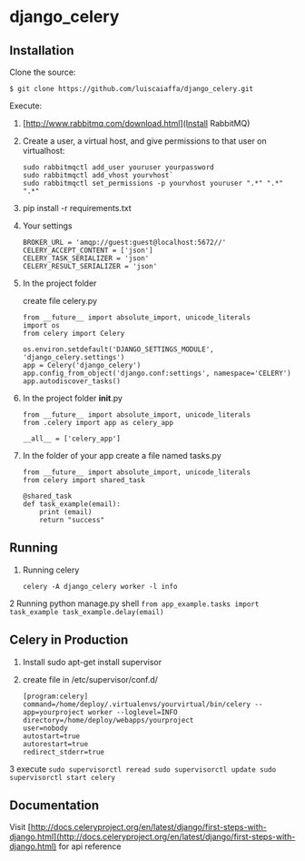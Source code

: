 # django_celery


## Installation

Clone the source:

    $ git clone https://github.com/luiscaiaffa/django_celery.git
    
Execute:

1. [http://www.rabbitmq.com/download.html](Install RabbitMQ)

2. Create a user, a virtual host, and give permissions to that user on virtualhost:
	
	```
	sudo rabbitmqctl add_user youruser yourpassword
	sudo rabbitmqctl add_vhost yourvhost`
	sudo rabbitmqctl set_permissions -p yourvhost youruser ".*" ".*" ".*"
	```

3. pip install -r requirements.txt

4. Your settings
	
	```
	BROKER_URL = 'amqp://guest:guest@localhost:5672//'
	CELERY_ACCEPT_CONTENT = ['json']
	CELERY_TASK_SERIALIZER = 'json'
	CELERY_RESULT_SERIALIZER = 'json'
	```

5. In the project folder
	
	create file celery.py

	```
	from __future__ import absolute_import, unicode_literals
	import os
	from celery import Celery

	os.environ.setdefault('DJANGO_SETTINGS_MODULE', 'django_celery.settings')
	app = Celery('django_celery')
	app.config_from_object('django.conf:settings', namespace='CELERY')
	app.autodiscover_tasks()
	```

6. In the project folder __init__.py

	```
	from __future__ import absolute_import, unicode_literals
	from .celery import app as celery_app

	__all__ = ['celery_app']
	```

7. In the folder of your app create a file named tasks.py
	
	```
	from __future__ import absolute_import, unicode_literals
	from celery import shared_task

	@shared_task
	def task_example(email):
		print (email)
		return "success"
	```

## Running

1. Running celery
	
	```
	celery -A django_celery worker -l info
	```
2 Running python manage.py shell
	```
	from app_example.tasks import task_example
	task_example.delay(email)
	```

## Celery in Production

1. Install sudo apt-get install supervisor

2. create file in /etc/supervisor/conf.d/
	
	```
	[program:celery]
	command=/home/deploy/.virtualenvs/yourvirtual/bin/celery --app=yourproject worker --loglevel=INFO
	directory=/home/deploy/webapps/yourproject
	user=nobody
	autostart=true
	autorestart=true
	redirect_stderr=true

	```

3 execute 
	```
	sudo supervisorctl reread
	sudo supervisorctl update
	sudo supervisorctl start celery
	```

## Documentation

Visit [http://docs.celeryproject.org/en/latest/django/first-steps-with-django.html](http://docs.celeryproject.org/en/latest/django/first-steps-with-django.html) for api reference 


